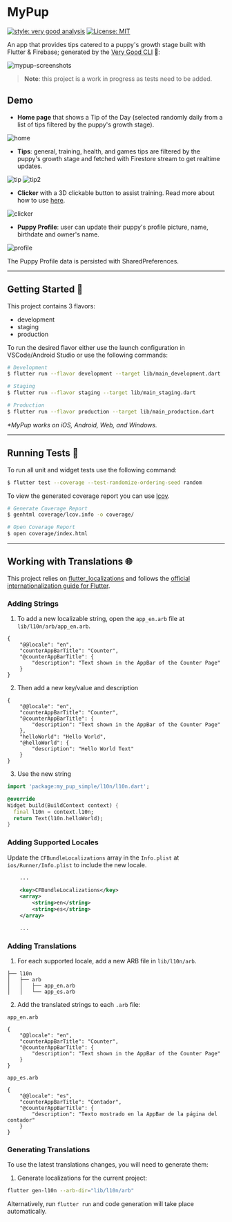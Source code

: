 # MyPup

[![style: very good analysis][very_good_analysis_badge]][very_good_analysis_link]
[![License: MIT][license_badge]][license_link]

An app that provides tips catered to a puppy's growth stage built with Flutter & Firebase; generated by the [Very Good CLI][very_good_cli_link] 🤖:

![mypup-screenshots](https://github.com/thywang/mypup/assets/88808428/58ec7f27-9fb6-40d1-bb93-14d92f1ea9ed)

> **Note**: this project is a work in progress as tests need to be added.

## Demo

- **Home page** that shows a Tip of the Day (selected randomly daily from a list of tips filtered by the puppy's growth stage).

![home](https://github.com/thywang/mypup/assets/88808428/b8ad5f51-6316-4170-961a-7843454da8b7)

- **Tips**: general, training, health, and games tips are filtered by the puppy's growth stage and fetched with Firestore stream to get realtime updates.

![tip](https://github.com/thywang/mypup/assets/88808428/13f37660-5b88-47ba-a1af-3a03371e3aed) ![tip2](https://github.com/thywang/mypup/assets/88808428/ea060a89-b852-4fb7-b069-eb0d1eadae51)

- **Clicker** with a 3D clickable button to assist training. Read more about how to use [here](https://www.akc.org/expert-advice/training/clicker-training-your-dog-mark-and-reward/).

![clicker](https://github.com/thywang/mypup/assets/88808428/a4575121-29b4-418e-95c4-13206354e629)

- **Puppy Profile**: user can update their puppy's profile picture, name, birthdate and owner's name.
  
![profile](https://github.com/thywang/mypup/assets/88808428/41c10884-b155-45af-877d-ff09f3fdccb6)

The Puppy Profile data is persisted with SharedPreferences.

---

## Getting Started 🚀

This project contains 3 flavors:

- development
- staging
- production

To run the desired flavor either use the launch configuration in VSCode/Android Studio or use the following commands:

```sh
# Development
$ flutter run --flavor development --target lib/main_development.dart

# Staging
$ flutter run --flavor staging --target lib/main_staging.dart

# Production
$ flutter run --flavor production --target lib/main_production.dart
```

_\*MyPup works on iOS, Android, Web, and Windows._

---

## Running Tests 🧪

To run all unit and widget tests use the following command:

```sh
$ flutter test --coverage --test-randomize-ordering-seed random
```

To view the generated coverage report you can use [lcov](https://github.com/linux-test-project/lcov).

```sh
# Generate Coverage Report
$ genhtml coverage/lcov.info -o coverage/

# Open Coverage Report
$ open coverage/index.html
```

---

## Working with Translations 🌐

This project relies on [flutter_localizations][flutter_localizations_link] and follows the [official internationalization guide for Flutter][internationalization_link].

### Adding Strings

1. To add a new localizable string, open the `app_en.arb` file at `lib/l10n/arb/app_en.arb`.

```arb
{
    "@@locale": "en",
    "counterAppBarTitle": "Counter",
    "@counterAppBarTitle": {
        "description": "Text shown in the AppBar of the Counter Page"
    }
}
```

2. Then add a new key/value and description

```arb
{
    "@@locale": "en",
    "counterAppBarTitle": "Counter",
    "@counterAppBarTitle": {
        "description": "Text shown in the AppBar of the Counter Page"
    },
    "helloWorld": "Hello World",
    "@helloWorld": {
        "description": "Hello World Text"
    }
}
```

3. Use the new string

```dart
import 'package:my_pup_simple/l10n/l10n.dart';

@override
Widget build(BuildContext context) {
  final l10n = context.l10n;
  return Text(l10n.helloWorld);
}
```

### Adding Supported Locales

Update the `CFBundleLocalizations` array in the `Info.plist` at `ios/Runner/Info.plist` to include the new locale.

```xml
    ...

    <key>CFBundleLocalizations</key>
	<array>
		<string>en</string>
		<string>es</string>
	</array>

    ...
```

### Adding Translations

1. For each supported locale, add a new ARB file in `lib/l10n/arb`.

```
├── l10n
│   ├── arb
│   │   ├── app_en.arb
│   │   └── app_es.arb
```

2. Add the translated strings to each `.arb` file:

`app_en.arb`

```arb
{
    "@@locale": "en",
    "counterAppBarTitle": "Counter",
    "@counterAppBarTitle": {
        "description": "Text shown in the AppBar of the Counter Page"
    }
}
```

`app_es.arb`

```arb
{
    "@@locale": "es",
    "counterAppBarTitle": "Contador",
    "@counterAppBarTitle": {
        "description": "Texto mostrado en la AppBar de la página del contador"
    }
}
```

### Generating Translations

To use the latest translations changes, you will need to generate them:

1. Generate localizations for the current project:

```sh
flutter gen-l10n --arb-dir="lib/l10n/arb"
```

Alternatively, run `flutter run` and code generation will take place automatically.

[coverage_badge]: coverage_badge.svg
[flutter_localizations_link]: https://api.flutter.dev/flutter/flutter_localizations/flutter_localizations-library.html
[internationalization_link]: https://flutter.dev/docs/development/accessibility-and-localization/internationalization
[license_badge]: https://img.shields.io/badge/license-MIT-blue.svg
[license_link]: https://opensource.org/licenses/MIT
[very_good_analysis_badge]: https://img.shields.io/badge/style-very_good_analysis-B22C89.svg
[very_good_analysis_link]: https://pub.dev/packages/very_good_analysis
[very_good_cli_link]: https://github.com/VeryGoodOpenSource/very_good_cli
